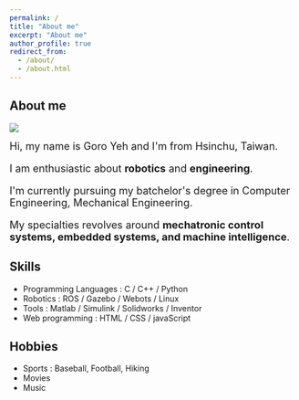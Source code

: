 ```yaml
---
permalink: /
title: "About me"
excerpt: "About me"
author_profile: true
redirect_from: 
  - /about/
  - /about.html
---
```


## About me

![](https://i.imgur.com/CjcJXWK.jpg)

<font size=4>
Hi, my name is Goro Yeh and I'm from Hsinchu, Taiwan.

I am enthusiastic about **robotics** and **engineering**.

I'm currently pursuing my batchelor's degree in Computer Engineering, Mechanical Engineering.

My specialties revolves around **mechatronic control systems, embedded systems, and machine intelligence**.
</font>

## Skills


* Programming Languages : C / C++ / Python
* Robotics : ROS / Gazebo / Webots / Linux
* Tools : Matlab / Simulink / Solidworks / Inventor
* Web programming : HTML / CSS / javaScript

## Hobbies

* Sports : Baseball, Football, Hiking
* Movies
* Music

